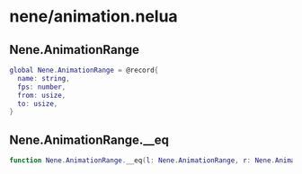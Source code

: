 # nene/animation.nelua
## Nene.AnimationRange
```lua
global Nene.AnimationRange = @record{
  name: string,
  fps: number,
  from: usize,
  to: usize,
}
```


## Nene.AnimationRange.__eq
```lua
function Nene.AnimationRange.__eq(l: Nene.AnimationRange, r: Nene.AnimationRange): boolean
```

